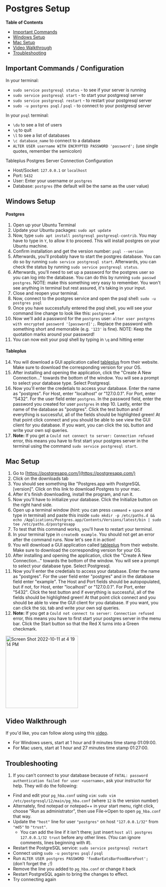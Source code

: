 # Postgres Setup

**Table of Contents**
- [Important Commands](#important-commands--configuration)
- [Windows Setup](#windows-setup)
- [Mac Setup](#mac-setup)
- [Video Walkthrough](#video-walkthrough)
- [Troubleshooting](#troubleshooting)


## Important Commands / Configuration

In your terminal:
- `sudo service postgresql status` - to see if your server is running 
- `sudo service postgresql start` - to start your postgresql server
- `sudo service postgresql restart` - to restart your postgresql server
- `sudo -u postgres psql` / `psql` - to connect to your postgresql server

In your `psql` terminal:
- `\du` to see a list of users
- `\q` to quit
- `\l` to see a list of databases
- `\c database_name` to connect to a database
- `ALTER USER username WITH ENCRYPTED PASSWORD 'password';` (use single quotes, remember the semicolon)

Tableplus Postgres Server Connection Configuration
- Host/Socket: `127.0.0.1` or `localhost`
- Port: `5432`
- User: Enter your username or `postgres`
- Database: `postgres` (the default will be the same as the user value)

## Windows Setup

#### Postgres
1. Open up your Ubuntu Terminal
2. Update your Ubuntu packages: `sudo apt update`
3. Now, type `sudo apt install postgresql postgresql-contrib`. You may have to type in `Y`, to allow it to proceed. This will install postgres on your Ubuntu machine.
4. Confirm installation and get the version number: `psql --version`
5. Afterwards, you'll probably have to start the postgres database. You can do so by running `sudo service postgresql start`. Afterwards, you can check the status by running `sudo service postgresql status`.
6. Afterwards, you'll need to set up a password for the postgres user so you can log into the database. You can do this by running `sudo passwd postgres`. NOTE: make this something very easy to remember. You won't see anything in terminal but rest assured, it's taking in your input.
7. Close and reopen your terminal.
8. Now, connect to the postgres service and open the psql shell: `sudo -u postgres psql`
9. Once you have successfully entered the psql shell, you will see your command line change to look like this: `postgres=#`
10. Now we'll add a password for the `postgres` user: `alter user postgres with encrypted password '[password]';`. Replace the password with something short and memorable (e.g. `'123'` is fine). NOTE: Keep the quotation marks around your password!
11. You can now exit your psql shell by typing in `\q` and hitting enter

#### Tableplus
14. You will download a GUI application called [tableplus](https://tableplus.com/) from their website. Make sure to download the corresponding version for your OS.
15. After installing and opening the application, click the "Create A New Connection..." towards the bottom of the window. You will see a prompt to select your database type. Select Postgresql.
16. Now you'll enter the credetials to access your database. Enter the name as "postgres". For Host, enter "localhost" or "127.0.0.1". For Port, enter "5432". For the user field enter `postgres`. In the password field, enter the password you created for user `postgres` in step 10. Lastly, enter the name of the database as "postgres". Click the test button and if everything is successful, all of the fields should be highlighted green! At that point click connect and you should be able to see view the GUI client for you database. If you want, you can click the `SQL` button and write your own sql queries.
17. **Note:** If you get a `Could not connect to server: Connection refused` error, this means you have to first start your postgres server in the terminal using the command `sudo service postgresql start`.


## Mac Setup

1. Go to [https://postgresapp.com/](https://postgresapp.com/)
2. Click on the downloads tab
3. You should see something like "Postgres.app with PostgreSQL [version]". Click on this link to download Postgres to your mac.
4. After it's finish downloading, install the program, and run it.
5. Now you'll have to initialize your database. Click the Initialize button on the right hand side.
6. Open up a terminal window (hint: you can press `command` + `space` and type in terminal) and paste this inside `sudo mkdir -p /etc/paths.d &&
echo /Applications/Postgres.app/Contents/Versions/latest/bin | sudo tee /etc/paths.d/postgresapp`
7. To test that this command works, you'll have to restart your terminal.
8. In your terminal type in `createdb example`. You should not get an error after the command runs. Now let's see it in action!
9. You will download a GUI application called [tableplus](https://tableplus.com/) from their website. Make sure to download the corresponding version for your OS.
10. After installing and opening the application, click the "Create A New Connection..." towards the bottom of the window. You will see a prompt to select your database type. Select Postgresql.
11. Now you'll enter the credetials to access your database. Enter the name as "postgres". For the user field enter "postgres" and in the database field enter "example". The Host and Port fields should be autopopulated, but if not, for Host, enter "localhost" or "127.0.0.1". For Port, enter "5432". Click the test button and if everything is successful, all of the fields should be highlighted green! At that point click connect and you should be able to view the GUI client for you database. If you want, you can click the `SQL` tab and write your own sql queries.
12. **Note:** If you get a `Could not connect to server: Connection refused` error, this means you have to first start your postgres server in the menu bar. Click the Start button so that the Red X turns into a Green checkmark.

<img width="234" alt="Screen Shot 2022-10-11 at 4 19 14 PM" src="https://user-images.githubusercontent.com/30392423/195190310-8f4ed82c-bebd-4fb5-bc96-3fcaa2ed9848.png">

## Video Walkthrough
If you'd like, you can follow along using this [video](https://us02web.zoom.us/rec/play/U0ghC07ndSiayEEc1D86cvrNIiBIQhmyT7JU8sqrYJ928FHhZhKfq7OeYK73u1aRp6Qjb34kf32xoARm.7BAFARTMcCax8YDy?continueMode=true&_x_zm_rtaid=euzsucDSTBKnY0bdQQBC5A.1648070136259.165c763c787813cfbdcf7752e530272c&_x_zm_rhtaid=405).

* For Windows users, start at 1 hour and 9 minutes time stamp 01:09:00.
* For Mac users, start at 1 hour and 27 minutes time stamp 01:27:00.

## Troubleshooting

1. If you can't connect to your database because of `FATAL: password authentication failed for user <username>`, ask your instructor for help. They will do the following:

  * Find and edit your `pg_hba.conf` using `vim`: `sudo vim /etc/postgresql/12/main/pg_hba.conf` (where `12` is the version number) 
  * Alternately, find notepad or notepad++ in your start menu, right click, choose "Run as administrator", then use File->Open to open `pg_hba.conf` that way.
  * Update the `"host"` line for user `"postgres"` on host `"127.0.0.1/32"` from `"md5"` to `"trust"`. 
    * You can add the line if it isn't there; just insert `host all postgres 127.0.0.1/32 trust` before any other lines. (You can ignore comments, lines beginning with #).
  * Restart the PostgreSQL service: `sudo service postgresql restart`
  * Connect using `sudo -u postgres psql` / `psql`
  * Run `ALTER USER postgres PASSWORD 'fooBarEatsBarFoodBareFoot';` (don't forget the `;`!)
  * Remove the line you added to `pg_hba.conf` or change it back
  * Restart PostgreSQL again to bring the changes to effect.
  * Try connecting again



